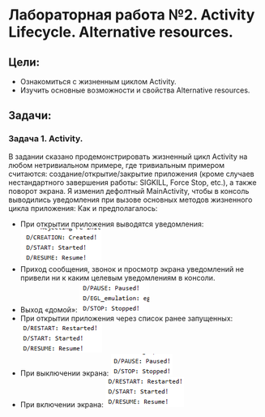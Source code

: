 # Лабораторная работа №2. Activity Lifecycle. Alternative resources.
## Цели:
* Ознакомиться с жизненным циклом Activity.
* Изучить основные возможности и свойства Alternative resources.


## Задачи:
### Задача 1. Activity.
В задании сказано продемонстрировать жизненный цикл Activity на любом нетривиальном примере, где тривиальным примером считаются: создание/открытие/закрытие приложения (кроме случаев нестандартного завершения работы: SIGKILL, Force Stop, etc.), а также поворот экрана.
Я изменил дефолтный MainActivity, чтобы в консоль выводились уведомления при вызове основных методов жизненного цикла приложения:
Как и предполагалось:
*	При открытии приложения выводятся уведомления:
![Иллюстрация к проекту](ReportData/1.png)
*	Приход сообщения, звонок и просмотр экрана уведомлений не привели ни к каким целевым уведомлениям в консоли.
*	Выход «домой»:
![Иллюстрация к проекту](ReportData/2.png)
*	При открытии приложения через список ранее запущенных:
![Иллюстрация к проекту](ReportData/3.png)
*	При выключении экрана:
![Иллюстрация к проекту](ReportData/4.png)
*	При включении экрана:
![Иллюстрация к проекту](ReportData/5.png)
